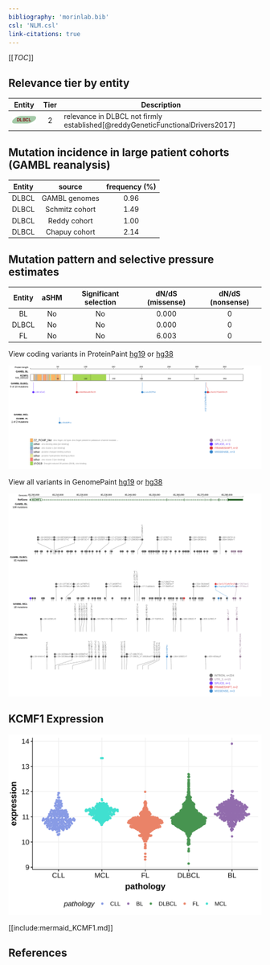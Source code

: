 ```yaml
---
bibliography: 'morinlab.bib'
csl: 'NLM.csl'
link-citations: true
---
```

[[_TOC_]]


## Relevance tier by entity

|Entity|Tier|Description                              |
|:------:|:----:|-----------------------------------------|
|![DLBCL](images/icons/DLBCL_tier2.png) |2   |relevance in DLBCL not firmly established[@reddyGeneticFunctionalDrivers2017]|

## Mutation incidence in large patient cohorts (GAMBL reanalysis)

|Entity|source        |frequency (%)|
|:------:|:--------------:|:-------------:|
|DLBCL |GAMBL genomes |0.96         |
|DLBCL |Schmitz cohort|1.49         |
|DLBCL |Reddy cohort  |1.00         |
|DLBCL |Chapuy cohort |2.14         |

## Mutation pattern and selective pressure estimates

|Entity|aSHM|Significant selection|dN/dS (missense)|dN/dS (nonsense)|
|:------:|:----:|:---------------------:|:----------------:|:----------------:|
|BL    |No  |No                   |0.000           |0               |
|DLBCL |No  |No                   |0.000           |0               |
|FL    |No  |No                   |6.003           |0               |




View coding variants in ProteinPaint [hg19](https://morinlab.github.io/LLMPP/GAMBL/KCMF1_protein.html)  or [hg38](https://morinlab.github.io/LLMPP/GAMBL/KCMF1_protein_hg38.html)

![](images/proteinpaint/KCMF1_NM_020122.svg)

View all variants in GenomePaint [hg19](https://morinlab.github.io/LLMPP/GAMBL/KCMF1.html)  or [hg38](https://morinlab.github.io/LLMPP/GAMBL/KCMF1_hg38.html)

![](images/proteinpaint/KCMF1.svg)

## KCMF1 Expression
![](images/gene_expression/KCMF1_by_pathology.svg)
<!-- ORIGIN: reddyGeneticFunctionalDrivers2017 -->
<!-- DLBCL: reddyGeneticFunctionalDrivers2017 -->

[[include:mermaid_KCMF1.md]]

## References
